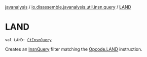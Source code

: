 [javanalysis](../index.md) / [io.disassemble.javanalysis.util.insn.query](index.md) / [LAND](./-l-a-n-d.md)

# LAND

`val LAND: `[`CtInsnQuery`](-ct-insn-query/index.md)

Creates an [InsnQuery](-insn-query/index.md) filter matching the [Opcode.LAND](#) instruction.


